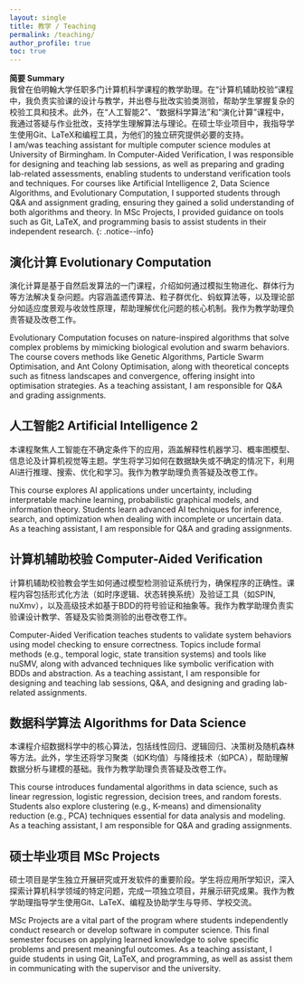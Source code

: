 ```yaml
---
layout: single
title: 教学 / Teaching
permalink: /teaching/
author_profile: true
toc: true
---
```

**简要 Summary**<br />
我曾在伯明翰大学任职多门计算机科学课程的教学助理。在“计算机辅助校验”课程中，我负责实验课的设计与教学，并出卷与批改实验类测验，帮助学生掌握复杂的校验工具和技术。此外，在“人工智能2”、“数据科学算法”和“演化计算”课程中，我通过答疑与作业批改，支持学生理解算法与理论。在硕士毕业项目中，我指导学生使用Git、LaTeX和编程工具，为他们的独立研究提供必要的支持。<br />
I am/was teaching assistant for multiple computer science modules at University of Birmingham.
In Computer-Aided Verification, I was responsible for designing and teaching lab sessions, as well as preparing and grading lab-related assessments, enabling students to understand verification tools and techniques. For courses like Artificial Intelligence 2, Data Science Algorithms, and Evolutionary Computation, I supported students through Q&A and assignment grading, ensuring they gained a solid understanding of both algorithms and theory. In MSc Projects, I provided guidance on tools such as Git, LaTeX, and programming basis to assist students in their independent research. 
{: .notice--info}

## 演化计算 Evolutionary Computation
演化计算是基于自然启发算法的一门课程，介绍如何通过模拟生物进化、群体行为等方法解决复杂问题。内容涵盖遗传算法、粒子群优化、蚂蚁算法等，以及理论部分如适应度景观与收敛性原理，帮助理解优化问题的核心机制。我作为教学助理负责答疑及改卷工作。

Evolutionary Computation focuses on nature-inspired algorithms that solve complex problems by mimicking biological evolution and swarm behaviors. The course covers methods like Genetic Algorithms, Particle Swarm Optimisation, and Ant Colony Optimisation, along with theoretical concepts such as fitness landscapes and convergence, offering insight into optimisation strategies. As a teaching assistant, I am responsible for Q&A and grading assignments.


## 人工智能2 Artificial Intelligence 2
本课程聚焦人工智能在不确定条件下的应用，涵盖解释性机器学习、概率图模型、信息论及计算机视觉等主题。学生将学习如何在数据缺失或不确定的情况下，利用AI进行推理、搜索、优化和学习。我作为教学助理负责答疑及改卷工作。

This course explores AI applications under uncertainty, including interpretable machine learning, probabilistic graphical models, and information theory. Students learn advanced AI techniques for inference, search, and optimization when dealing with incomplete or uncertain data. As a teaching assistant, I am responsible for Q&A and grading assignments.


## 计算机辅助校验 Computer-Aided Verification
计算机辅助校验教会学生如何通过模型检测验证系统行为，确保程序的正确性。课程内容包括形式化方法（如时序逻辑、状态转换系统）及验证工具（如SPIN, nuXmv），以及高级技术如基于BDD的符号验证和抽象等。我作为教学助理负责实验课设计教学、答疑及实验类测验的出卷改卷工作。

Computer-Aided Verification teaches students to validate system behaviors using model checking to ensure correctness. Topics include formal methods (e.g., temporal logic, state transition systems) and tools like nuSMV, along with advanced techniques like symbolic verification with BDDs and abstraction. As a teaching assistant, I am responsible for designing and teaching lab sessions, Q&A, and designing and grading lab-related assignments.


## 数据科学算法 Algorithms for Data Science 
本课程介绍数据科学中的核心算法，包括线性回归、逻辑回归、决策树及随机森林等方法。此外，学生还将学习聚类（如K均值）与降维技术（如PCA），帮助理解数据分析与建模的基础。我作为教学助理负责答疑及改卷工作。

This course introduces fundamental algorithms in data science, such as linear regression, logistic regression, decision trees, and random forests. Students also explore clustering (e.g., K-means) and dimensionality reduction (e.g., PCA) techniques essential for data analysis and modeling. As a teaching assistant, I am responsible for Q&A and grading assignments.

## 硕士毕业项目 MSc Projects
硕士项目是学生独立开展研究或开发软件的重要阶段。学生将应用所学知识，深入探索计算机科学领域的特定问题，完成一项独立项目，并展示研究成果。我作为教学助理指导学生使用Git、LaTeX、编程及协助学生与导师、学校交流。

MSc Projects are a vital part of the program where students independently conduct research or develop software in computer science. This final semester focuses on applying learned knowledge to solve specific problems and present meaningful outcomes. As a teaching assistant, I guide students in using Git, LaTeX, and programming, as well as assist them in communicating with the supervisor and the university.
